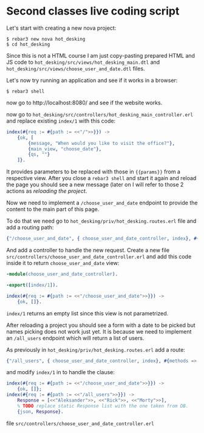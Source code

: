 # Second classes live coding script

Let's start with creating a new nova project:
```
$ rebar3 new nova hot_desking
$ cd hot_desking
```

Since this is not a HTML course I am just copy-pasting prepared HTML and JS code to `hot_desking/src/views/hot_desking_main.dtl` and `hot_desking/src/views/choose_user_and_date.dtl` files.

Let's now try running an application and see if it works in a browser:

```
$ rebar3 shell
```

now go to http://localhost:8080/ and see if the website works.

now go to `hot_desking/src/controllers/hot_desking_main_controller.erl` and replace existing `index/1` with this code:

```erlang
index(#{req := #{path := <<"/">>}}) ->
    {ok, [
        {message, "When would you like to visit the office?"},
        {main_view, "choose_date"},
        {qs, ""}
    ]}.
```

It provides parameters to be replaced with those in `{{params}}` from a respective view.
After you close a `rebar3 shell` and start it again and reload the page you should see a new message (later on I will refer to those 2 actions as *reloading the project*.

Now we need to implement a `/choose_user_and_date` endpoint to provide the content to the main part of this page.

To do that we need go to `hot_desking/priv/hot_desking.routes.erl` file and add a routing path:
```erlang
{"/choose_user_and_date", { choose_user_and_date_controller, index}, #{methods => [get]}}
```
And add a controller to handle the new request. Create a new file `src/controllers/choose_user_and_date_controller.erl` and add this code inside it to return `choose_user_and_date` view:

```erlang
-module(choose_user_and_date_controller).

-export([index/1]).

index(#{req := #{path := <<"/choose_user_and_date">>}}) ->
    {ok, []}.
```

`index/1` returns an empty list since this view is not parametrized.

After reloading a project you should see a form with a date to be picked but names picking does not work just yet.
It is because we need to implement an `/all_users` endpoint which will return a list of users.

As previously in `hot_desking/priv/hot_desking.routes.erl` add a route:
```erlang
{"/all_users", { choose_user_and_date_controller, index}, #{methods => [get]}}
```

and modify `index/1` in to handle the clause:
```erlang
index(#{req := #{path := <<"/choose_user_and_date">>}}) ->
    {ok, []};
index(#{req := #{path := <<"/all_users">>}}) ->
    Response = [<<"Aleksander">>, <<"Rick">>, <<"Morty">>],
    % TODO replace static Response list with the one taken from DB.
    {json, Response}.

```
file `src/controllers/choose_user_and_date_controller.erl`